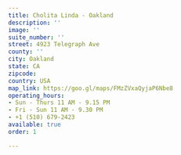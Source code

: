 ```yaml
---
title: Cholita Linda - Oakland
description: ''
image: ''
suite_number: ''
street: 4923 Telegraph Ave
county: ''
city: Oakland
state: CA
zipcode:
country: USA
map_link: https://goo.gl/maps/FMzZVxaQyjaP6Nbe8
operating_hours:
- Sun - Thurs 11 AM - 9.15 PM
- Fri - Sun 11 AM - 9.30 PM
- +1 (510) 679-2423
available: true
order: 1

---
```

